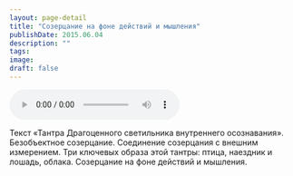 ```yaml
---
layout: page-detail
title: "Созерцание на фоне действий и мышления"
publishDate: 2015.06.04
description: ""
tags:
image:
draft: false
---
```


<audio title="2015.06.04 - Созерцание на фоне действий и мышления.mp3" src="/upload/iblock/5f8/5f8fdca01783b72582e21e11f9c7c9df.mp3" controls=""></audio>

 Текст «Тантра Драгоценного светильника внутреннего осознавания». Безобъектное созерцание. Соединение созерцания с внешним измерением. Три ключевых образа этой тантры: птица, наездник и лошадь, облака. Созерцание на фоне действий и мышления. 

  
